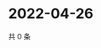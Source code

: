 # 2022-04-26

共 0 条

<!-- BEGIN WEIBO -->
<!-- 最后更新时间 Tue Apr 26 2022 05:12:51 GMT+0800 (China Standard Time) -->

<!-- END WEIBO -->

